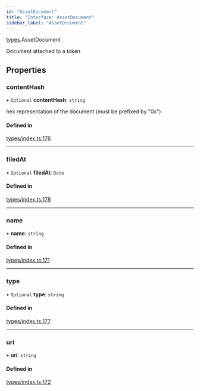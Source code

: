 ```yaml
---
id: "AssetDocument"
title: "Interface: AssetDocument"
sidebar_label: "AssetDocument"
---
```


[types](../../../modules/Types/Types.md).AssetDocument

Document attached to a token

## Properties

### contentHash

• `Optional` **contentHash**: `string`

hex representation of the document (must be prefixed by "0x")

#### Defined in

[types/index.ts:176](https://github.com/PolymeshAssociation/polymesh-sdk/blob/d4e2c127f/src/types/index.ts#L176)

___

### filedAt

• `Optional` **filedAt**: `Date`

#### Defined in

[types/index.ts:178](https://github.com/PolymeshAssociation/polymesh-sdk/blob/d4e2c127f/src/types/index.ts#L178)

___

### name

• **name**: `string`

#### Defined in

[types/index.ts:171](https://github.com/PolymeshAssociation/polymesh-sdk/blob/d4e2c127f/src/types/index.ts#L171)

___

### type

• `Optional` **type**: `string`

#### Defined in

[types/index.ts:177](https://github.com/PolymeshAssociation/polymesh-sdk/blob/d4e2c127f/src/types/index.ts#L177)

___

### uri

• **uri**: `string`

#### Defined in

[types/index.ts:172](https://github.com/PolymeshAssociation/polymesh-sdk/blob/d4e2c127f/src/types/index.ts#L172)
